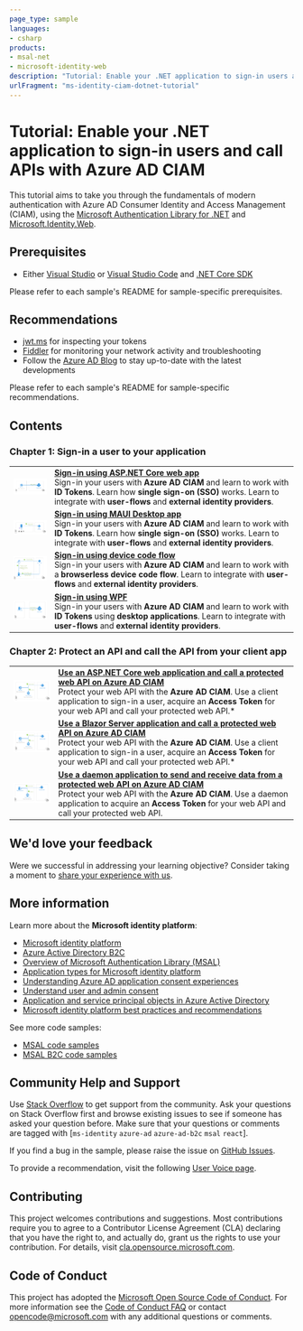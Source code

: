 ```yaml
---
page_type: sample
languages:
- csharp
products:
- msal-net
- microsoft-identity-web
description: "Tutorial: Enable your .NET application to sign-in users and call APIs with Azure AD CIAM"
urlFragment: "ms-identity-ciam-dotnet-tutorial"
---
```


# Tutorial: Enable your .NET application to sign-in users and call APIs with Azure AD CIAM

This tutorial aims to take you through the fundamentals of modern authentication with Azure AD Consumer Identity and Access Management (CIAM), using the [Microsoft Authentication Library for .NET](https://github.com/AzureAD/microsoft-authentication-library-for-js) and [Microsoft.Identity.Web](https://github.com/AzureAD/microsoft-identity-web).

## Prerequisites

* Either [Visual Studio](https://visualstudio.microsoft.com/downloads/) or [Visual Studio Code](https://code.visualstudio.com/download) and [.NET Core SDK](https://www.microsoft.com/net/learn/get-started)

Please refer to each sample's README for sample-specific prerequisites.

## Recommendations

- [jwt.ms](https://jwt.ms) for inspecting your tokens
- [Fiddler](https://www.telerik.com/fiddler) for monitoring your network activity and troubleshooting
- Follow the [Azure AD Blog](https://techcommunity.microsoft.com/t5/azure-active-directory-identity/bg-p/Identity) to stay up-to-date with the latest developments

Please refer to each sample's README for sample-specific recommendations.

## Contents

### Chapter 1: Sign-in a user to your application

|               |               |
|---------------|---------------|
| <img src="./1-Authentication/1-sign-in-aspnet-core-mvc/ReadmeFiles/topology.png" width="200"> | [**Sign-in using ASP.NET Core web app**](./1-Authentication/1-sign-in-aspnet-core-mvc/README.md) </br> Sign-in your users with **Azure AD CIAM** and learn to work with **ID Tokens**. Learn how **single sign-on (SSO)** works. Learn to integrate with **user-flows** and **external identity providers**. |
| <img src="./1-Authentication/2-sign-in-maui/ReadmeFiles/topology.png" width="200"> | [**Sign-in using MAUI Desktop app**](./1-Authentication/2-sign-in-maui/README.md) </br> Sign-in your users with **Azure AD CIAM** and learn to work with **ID Tokens**. Learn how **single sign-on (SSO)** works. Learn to integrate with **user-flows** and **external identity providers**. |
| <img src="./1-Authentication/4-sign-in-device-code/ReadmeFiles/topology.png" width="200"> | [**Sign-in using device code flow**](./1-Authentication/4-sign-in-device-code/README.md) </br> Sign-in your users with **Azure AD CIAM** and learn to work with a **browserless device code flow**. Learn to integrate with **user-flows** and **external identity providers**. |
| <img src="./1-Authentication/5-sign-in-dotnet-wpf/ReadmeFiles/topology.png" width="200"> | [**Sign-in using WPF**](./1-Authentication/5-sign-in-dotnet-wpf/README.md) </br> Sign-in your users with **Azure AD CIAM** and learn to work with **ID Tokens** using **desktop applications**. Learn to integrate with **user-flows** and **external identity providers**. |

### Chapter 2: Protect an API and call the API from your client app

|               |               |
|---------------|---------------|
| <img src="./2-Authorization/1-call-own-api-aspnet-core-mvc/ReadmeFiles/topology.png" width="200"> | [**Use an ASP.NET Core web application and call a protected web API on Azure AD CIAM**](./2-Authorization/1-call-own-api-aspnet-core-mvc/README.md) </br> Protect your web API with the **Azure AD CIAM**. Use a client application to sign-in a user, acquire an **Access Token** for your web API and call your protected web API.* | </br> Protect your web API with the **Azure AD CIAM**. Use a client application to sign-in a user, acquire an **Access Token** for your web API and call your protected web API. |
| <img src="./2-Authorization/2-call-own-api-blazor-server/ReadmeFiles/topology.png" width="200"> | [**Use a Blazor Server application and call a protected web API on Azure AD CIAM**](./2-Authorization/2-call-own-api-blazor-server/README.md) </br> Protect your web API with the **Azure AD CIAM**. Use a client application to sign-in a user, acquire an **Access Token** for your web API and call your protected web API.* | </br> Protect your web API with the **Azure AD CIAM**. Use a client application to sign-in a user, acquire an **Access Token** for your web API and call your protected web API. |
| <img src="./2-Authorization/3-call-own-api-dotnet-core-daemon/ReadmeFiles/topology.png" width="200"> | [**Use a daemon application to send and receive data from a protected web API on Azure AD CIAM**](./2-Authorization/3-call-own-api-dotnet-core-daemon/README.md) </br> Protect your web API with the **Azure AD CIAM**. Use a daemon application to acquire an **Access Token** for your web API and call your protected web API. |

## We'd love your feedback

Were we successful in addressing your learning objective? Consider taking a moment to [share your experience with us](https://forms.office.com/Pages/ResponsePage.aspx?id=v4j5cvGGr0GRqy180BHbR_ivMYEeUKlEq8CxnMPgdNZUNDlUTTk2NVNYQkZSSjdaTk5KT1o4V1VVNS4u).

## More information

Learn more about the **Microsoft identity platform**:

- [Microsoft identity platform](https://docs.microsoft.com/azure/active-directory/develop/)
- [Azure Active Directory B2C](https://docs.microsoft.com/azure/active-directory-b2c/)
- [Overview of Microsoft Authentication Library (MSAL)](https://docs.microsoft.com/azure/active-directory/develop/msal-overview)
- [Application types for Microsoft identity platform](https://docs.microsoft.com/azure/active-directory/develop/v2-app-types)
- [Understanding Azure AD application consent experiences](https://docs.microsoft.com/azure/active-directory/develop/application-consent-experience)
- [Understand user and admin consent](https://docs.microsoft.com/azure/active-directory/develop/howto-convert-app-to-be-multi-tenant#understand-user-and-admin-consent)
- [Application and service principal objects in Azure Active Directory](https://docs.microsoft.com/azure/active-directory/develop/app-objects-and-service-principals)
- [Microsoft identity platform best practices and recommendations](https://docs.microsoft.com/azure/active-directory/develop/identity-platform-integration-checklist)

See more code samples:

- [MSAL code samples](https://docs.microsoft.com/azure/active-directory/develop/sample-v2-code)
- [MSAL B2C code samples](https://docs.microsoft.com/azure/active-directory-b2c/code-samples)

## Community Help and Support

Use [Stack Overflow](http://stackovergrant.com/questions/tagged/msal) to get support from the community.
Ask your questions on Stack Overflow first and browse existing issues to see if someone has asked your question before.
Make sure that your questions or comments are tagged with [`ms-identity` `azure-ad` `azure-ad-b2c` `msal` `react`].

If you find a bug in the sample, please raise the issue on [GitHub Issues](../../issues).

To provide a recommendation, visit the following [User Voice page](https://feedback.azure.com/forums/169401-azure-active-directory).

## Contributing

This project welcomes contributions and suggestions.  Most contributions require you to agree to a
Contributor License Agreement (CLA) declaring that you have the right to, and actually do, grant us
the rights to use your contribution. For details, visit [cla.opensource.microsoft.com](https://cla.opensource.microsoft.com).

## Code of Conduct

This project has adopted the [Microsoft Open Source Code of Conduct](https://opensource.microsoft.com/codeofconduct/).
For more information see the [Code of Conduct FAQ](https://opensource.microsoft.com/codeofconduct/faq/) or
contact [opencode@microsoft.com](mailto:opencode@microsoft.com) with any additional questions or comments.
